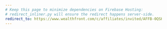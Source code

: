 ```yaml
---
# Keep this page to minimize dependencies on Firebase Hosting:
# redirect_inliner.py will ensure the redirect happens server-side.
redirect_to: https://www.wealthfront.com/c/affiliates/invited/AFFB-0QSH-4D1S-PE56
---
```

